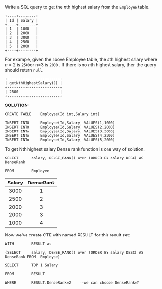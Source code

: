Write a SQL query to get the *n*th highest salary from the `Employee` table.

```
+----+--------+
| Id | Salary |
+----+--------+
| 1  | 1000   |
| 2  | 2000   |
| 3  | 3000   |
| 4  | 2500   |
| 5  | 2000   |
+----+--------+

```

For example, given the above Employee table, the *n*th highest salary where *n* = 2 is `2500`or n=3 is `2000`  . If there is no *n*th highest salary, then the query should return `null`.

```
+------------------------+
| getNthHighestSalary(2) |
+------------------------+
| 2500                   |
+------------------------+

```

**SOLUTION:**

```
CREATE TABLE 	Employee(Id int,Salary int)
```

```
INSERT INTO		Employee(Id,Salary) VALUES(1,1000)
INSERT INTO		Employee(Id,Salary) VALUES(2,2000)
INSERT INTo		Employee(Id,Salary) VALUES(3,3000)
INSERT INTo		Employee(Id,Salary) VALUES(4,2500)
INSERT INTo		Employee(Id,Salary) VALUES(5,2000)
```

To get Nth highest salary Dense rank function is  one way of solution.

```
SELECT 		salary, DENSE_RANK() over (ORDER BY salary DESC) AS DenseRank 

FROM		Employee
```

| Salary | DenseRank |
| :----: | :-------: |
|  3000  |     1     |
|  2500  |     2     |
|  2000  |     3     |
|  2000  |     3     |
|  1000  |     4     |

Now  we've  create CTE with named RESULT  for this result set:

```
WITH		RESULT as

(SELECT 	salary, DENSE_RANK() over (ORDER BY salary DESC) AS DenseRank FROM	Employee)

SELECT		TOP 1 Salary 

FROM		RESULT 

WHERE		RESULT.DenseRank=2    --we can choose DenseRank=?
```

